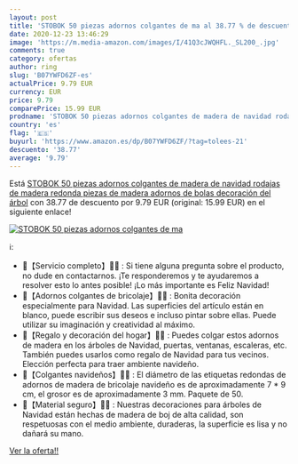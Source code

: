 ```yaml
---
layout: post
title: 'STOBOK 50 piezas adornos colgantes de ma al 38.77 % de descuento'
date: 2020-12-23 13:46:29
image: 'https://m.media-amazon.com/images/I/41Q3cJWQHFL._SL200_.jpg'
comments: true
category: ofertas
author: ring
slug: 'B07YWFD6ZF-es'
actualPrice: 9.79 EUR
currency: EUR
price: 9.79
comparePrice: 15.99 EUR
prodname: 'STOBOK 50 piezas adornos colgantes de madera de navidad rodajas de madera redonda piezas de madera adornos de bolas decoración del árbol'
country: 'es'
flag: '🇪🇸'
buyurl: 'https://www.amazon.es/dp/B07YWFD6ZF/?tag=tolees-21'
descuento: '38.77'
average: '9.79'
---
```


Está [STOBOK 50 piezas adornos colgantes de madera de navidad rodajas de madera redonda piezas de madera adornos de bolas decoración del árbol](https://www.amazon.es/dp/B07YWFD6ZF/?tag=tolees-21) con 38.77 de descuento por 9.79 EUR (original: 15.99 EUR) en el siguiente enlace!

[![STOBOK 50 piezas adornos colgantes de ma](https://m.media-amazon.com/images/I/41Q3cJWQHFL._SL200_.jpg)](https://www.amazon.es/dp/B07YWFD6ZF/?tag=tolees-21)

ℹ️:

- 🎄【Servicio completo】🎅🎁 : Si tiene alguna pregunta sobre el producto, no dude en contactarnos. ¡Te responderemos y te ayudaremos a resolver esto lo antes posible! ¡Lo más importante es Feliz Navidad!
- 🎄【Adornos colgantes de bricolaje】🎅🎁 : Bonita decoración especialmente para Navidad. Las superficies del artículo están en blanco, puede escribir sus deseos e incluso pintar sobre ellas. Puede utilizar su imaginación y creatividad al máximo.
- 🎄【Regalo y decoración del hogar】🎅🎁 : Puedes colgar estos adornos de madera en los árboles de Navidad, puertas, ventanas, escaleras, etc. También puedes usarlos como regalo de Navidad para tus vecinos. Elección perfecta para traer ambiente navideño.
- 🎄【Colgantes navideños】🎅🎁 : El diámetro de las etiquetas redondas de adornos de madera de bricolaje navideño es de aproximadamente 7 * 9 cm, el grosor es de aproximadamente 3 mm. Paquete de 50.
- 🎄【Material seguro】🎅🎁 : Nuestras decoraciones para árboles de Navidad están hechas de madera de boj de alta calidad, son respetuosas con el medio ambiente, duraderas, la superficie es lisa y no dañará su mano.

[Ver la oferta!!](https://www.amazon.es/dp/B07YWFD6ZF/?tag=tolees-21)
